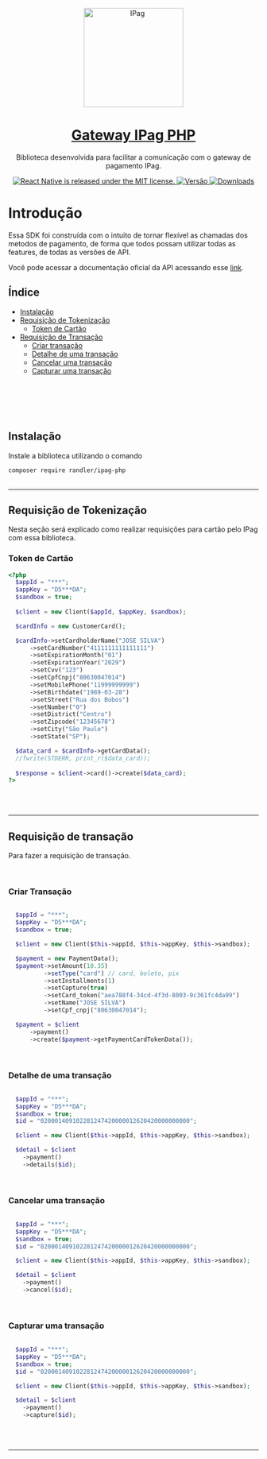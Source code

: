 <p align="center">
  <a href="https://developers.ipag.com.br/">
    <img alt="IPag" src="https://www.ipag.com.br/wp-content/uploads/2018/09/cropped-logo-site.png" width="200">
  </a>
</p>

<h1 align="center">
  <a href="https://github.com/randler/ipag-php">
    Gateway IPag PHP
  </a>
</h1>
<p align="center">
  Biblioteca desenvolvida para facilitar a comunicação com o gateway de pagamento IPag.
</p>

<p align="center">
  <a href="https://github.com/facebook/react-native/blob/master/LICENSE">
    <img src="https://img.shields.io/badge/license-MIT-blue.svg" alt="React Native is released under the MIT license." />
  </a>
  <a href="https://github.com/randler/ipag-php/releases/">
    <img src="https://img.shields.io/badge/vers%C3%A3o-1.1.0-green" alt="Versão" />
  </a>
  <a href="https://github.com/randler/adiq-php/releases">
    <img src="https://img.shields.io/packagist/dt/randler/ipag-php.svg" alt="Downloads" />
  </a>
</p>

# Introdução

Essa SDK foi construída com o intuito de tornar flexível as chamadas dos metodos de pagamento, de forma que todos possam utilizar todas as features, de todas as versões de API.

Você pode acessar a documentação oficial da API acessando esse [link](https://developers.ipag.com.br/).


## Índice

- [Instalação](#instalação)
- [Requisição de Tokenização](#requisição-de-tokenização)
  - [Token de Cartão](#token-de-cartão)
- [Requisição de Transação](#requisição-de-transação)
  - [Criar transação](#criar-transação)
  - [Detalhe de uma transação](#detalhe-de-uma-transação)
  - [Cancelar uma transação](#cancelar-uma-transação)
  - [Capturar uma transação](#capturar-uma-transação)
<br>
<br>
<br>
<br>


## Instalação

Instale a biblioteca utilizando o comando

`composer require randler/ipag-php`
<br>
<br>
<hr>

## Requisição de Tokenização

Nesta seção será explicado como realizar requisições para cartão pelo IPag com essa biblioteca.
<br>

### Token de Cartão

```php
<?php
  $appId = "***";
  $appKey = "D5***DA";
  $sandbox = true;
  
  $client = new Client($appId, $appKey, $sandbox);

  $cardInfo = new CustomerCard();

  $cardInfo->setCardholderName("JOSE SILVA")
      ->setCardNumber("4111111111111111")
      ->setExpirationMonth("01")
      ->setExpirationYear("2029")
      ->setCvv("123")
      ->setCpfCnpj("80630047014")
      ->setMobilePhone("11999999999")
      ->setBirthdate("1989-03-28")
      ->setStreet("Rua dos Bobos")
      ->setNumber("0")
      ->setDistrict("Centro")
      ->setZipcode("12345678")
      ->setCity("São Paulo")
      ->setState("SP");

  $data_card = $cardInfo->getCardData();
  //fwrite(STDERR, print_r($data_card));
  
  $response = $client->card()->create($data_card);
?>
```
<br>
<br>
<hr>

## Requisição de transação
Para fazer a requisição de transação.

<br>

### Criar Transação
```php

  $appId = "***";
  $appKey = "D5***DA";
  $sandbox = true;

  $client = new Client($this->appId, $this->appKey, $this->sandbox);

  $payment = new PaymentData();
  $payment->setAmount(10.35)
          ->setType("card") // card, boleto, pix
          ->setInstallments(1)
          ->setCapture(true)
          ->setCard_token("aea788f4-34cd-4f3d-8003-9c361fc4da99")
          ->setName("JOSE SILVA")
          ->setCpf_cnpj("80630047014");

  $payment = $client
      ->payment()
      ->create($payment->getPaymentCardTokenData());
```
<br>

### Detalhe de uma transação
```php
  
  $appId = "***";
  $appKey = "D5***DA";
  $sandbox = true;
  $id = "020001409102281247420000012620420000000000";

  $client = new Client($this->appId, $this->appKey, $this->sandbox);

  $detail = $client
    ->payment()
    ->details($id);

```
<br>

### Cancelar uma transação
```php
  
  $appId = "***";
  $appKey = "D5***DA";
  $sandbox = true;
  $id = "020001409102281247420000012620420000000000";

  $client = new Client($this->appId, $this->appKey, $this->sandbox);

  $detail = $client
    ->payment()
    ->cancel($id);
```
<br>

### Capturar uma transação
```php
  
  $appId = "***";
  $appKey = "D5***DA";
  $sandbox = true;
  $id = "020001409102281247420000012620420000000000";

  $client = new Client($this->appId, $this->appKey, $this->sandbox);

  $detail = $client
    ->payment()
    ->capture($id);
```
<br>
<br>
<hr>

<br>
